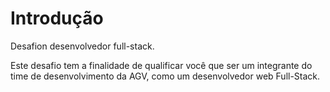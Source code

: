 # Introdução

Desafion desenvolvedor full-stack.

Este desafio tem a finalidade de qualificar você que ser um integrante do time de desenvolvimento da AGV, como um desenvolvedor web Full-Stack.
